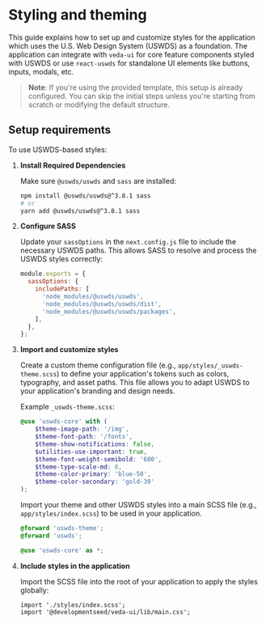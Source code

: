 # Styling and theming

This guide explains how to set up and customize styles for the application which uses the U.S. Web Design System (USWDS) as a foundation. The application can integrate with `veda-ui` for core feature components styled with USWDS or use `react-uswds` for standalone UI elements like buttons, inputs, modals, etc.

> **Note**: If you're using the provided template, this setup is already configured. You can skip the initial steps unless you're starting from scratch or modifying the default structure.

## Setup requirements

To use USWDS-based styles:

1. **Install Required Dependencies**

    Make sure `@uswds/uswds` and `sass` are installed:

    ```bash
    npm install @uswds/uswds@^3.8.1 sass
    # or
    yarn add @uswds/uswds@^3.8.1 sass
    ```

2. **Configure SASS**

   Update your `sassOptions` in the `next.config.js` file to include the necessary USWDS paths. This allows SASS to resolve and process the USWDS styles correctly:

   ```js
   module.exports = {
     sassOptions: {
       includePaths: [
         'node_modules/@uswds/uswds',
         'node_modules/@uswds/uswds/dist',
         'node_modules/@uswds/uswds/packages',
       ],
     },
   };
   ```

3. **Import and customize styles**

    Create a custom theme configuration file (e.g., `app/styles/_uswds-theme.scss`) to define your application's tokens such as colors, typography, and asset paths. This file allows you to adapt USWDS to your application's branding and design needs.

    Example `_uswds-theme.scss`:

    ```scss
    @use 'uswds-core' with (
        $theme-image-path: '/img',
        $theme-font-path: '/fonts',
        $theme-show-notifications: false,
        $utilities-use-important: true,
        $theme-font-weight-semibold: '600',
        $theme-type-scale-md: 8,
        $theme-color-primary: 'blue-50',
        $theme-color-secondary: 'gold-30'
    );
    ```

    Import your theme and other USWDS styles into a main SCSS file (e.g., `app/styles/index.scss`) to be used in your application.

    ```scss
    @forward 'uswds-theme';
    @forward 'uswds';

    @use 'uswds-core' as *;
    ```

4. **Include styles in the application**

    Import the SCSS file into the root of your application to apply the styles globally:

    ```tsx
    import './styles/index.scss';
    import '@developmentseed/veda-ui/lib/main.css';
    ```








